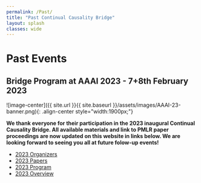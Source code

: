 ```yaml
---
permalink: /Past/
title: "Past Continual Causality Bridge"
layout: splash
classes: wide
---
```


<style type="text/css">
    .image-center {
      display: block;
      margin-left: auto;
      margin-right: auto;
      float: right;
    }
</style>



# Past Events

## Bridge Program at AAAI 2023 - 7+8th February 2023
![image-center]({{ site.url }}{{ site.baseurl }}/assets/images/AAAI-23-banner.png){: .align-center style="width:1900px;"} 

**We thank everyone for their participation in the 2023 inaugural Continual Causality Bridge. All available materials and link to PMLR paper proceedings are now updated on this website in links below. We are looking forward to seeing you all at future folow-up events!**

- [2023 Organizers](/2023/organizers/)
- [2023 Papers](/2023/papers)
- [2023 Program](/2023/program)
- [2023 Overview](/2023/overview/)



